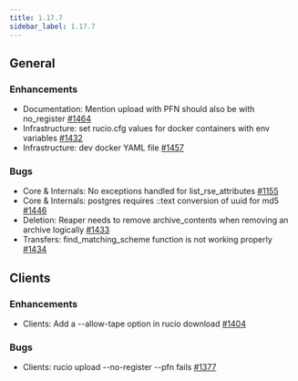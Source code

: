 ```yaml
---
title: 1.17.7
sidebar_label: 1.17.7
---
```


## General

### Enhancements

- Documentation: Mention upload with PFN should also be with no_register [#1464](https://github.com/rucio/rucio/issues/1464)
- Infrastructure: set rucio.cfg values for docker containers with env variables [#1432](https://github.com/rucio/rucio/issues/1432)
- Infrastructure: dev docker YAML file  [#1457](https://github.com/rucio/rucio/issues/1457)

### Bugs

- Core & Internals: No exceptions handled for list_rse_attributes [#1155](https://github.com/rucio/rucio/issues/1155)
- Core & Internals: postgres requires ::text conversion of uuid for md5 [#1446](https://github.com/rucio/rucio/issues/1446)
- Deletion: Reaper needs to remove archive_contents when removing an archive logically [#1433](https://github.com/rucio/rucio/issues/1433)
- Transfers: find_matching_scheme function is not working properly [#1434](https://github.com/rucio/rucio/issues/1434)

## Clients

### Enhancements

- Clients: Add a --allow-tape option in rucio download [#1404](https://github.com/rucio/rucio/issues/1404)

### Bugs

- Clients: rucio upload --no-register --pfn fails [#1377](https://github.com/rucio/rucio/issues/1377)
